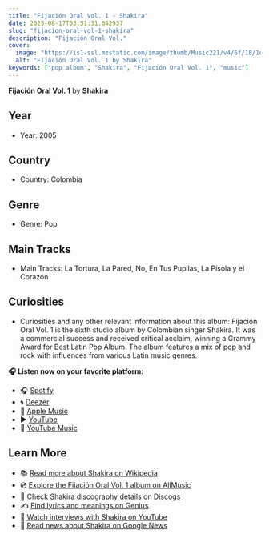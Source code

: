 ```yaml
---
title: "Fijación Oral Vol. 1 - Shakira"
date: 2025-08-17T03:51:31.642937
slug: "fijacion-oral-vol-1-shakira"
description: "Fijación Oral Vol."
cover:
  image: "https://is1-ssl.mzstatic.com/image/thumb/Music221/v4/6f/18/1d/6f181d45-8041-cbdc-2c79-bc7374d01207/196872648560.jpg/500x500bb.jpg"
  alt: "Fijación Oral Vol. 1 by Shakira"
keywords: ["pop album", "Shakira", "Fijación Oral Vol. 1", "music"]
---
```


**Fijación Oral Vol. 1** by **Shakira**

## Year
- Year: 2005
## Country
- Country: Colombia
## Genre
- Genre: Pop
## Main Tracks
- Main Tracks: La Tortura, La Pared, No, En Tus Pupilas, La Písola y el Corazón
## Curiosities
- Curiosities and any other relevant information about this album: Fijación Oral Vol. 1 is the sixth studio album by Colombian singer Shakira. It was a commercial success and received critical acclaim, winning a Grammy Award for Best Latin Pop Album. The album features a mix of pop and rock with influences from various Latin music genres.



**🎧 Listen now on your favorite platform:**

- 🎧 [Spotify](https://open.spotify.com/search/Fijaci%C3%B3n%20Oral%20Vol.%201%20Shakira)
- 🌀 [Deezer](https://www.deezer.com/search/Fijaci%C3%B3n%20Oral%20Vol.%201%20Shakira)
- 🍎 [Apple Music](https://music.apple.com/search?term=Fijaci%C3%B3n%20Oral%20Vol.%201%20Shakira)
- ▶️ [YouTube](https://www.youtube.com/results?search_query=Fijaci%C3%B3n%20Oral%20Vol.%201%20Shakira)
- 🎵 [YouTube Music](https://music.youtube.com/search?q=Fijaci%C3%B3n%20Oral%20Vol.%201%20Shakira)

## Learn More

- 📚 [Read more about Shakira on Wikipedia](https://en.wikipedia.org/wiki/Shakira)
- 💿 [Explore the Fijación Oral Vol. 1 album on AllMusic](https://www.allmusic.com/search/albums/Fijaci%C3%B3n+Oral+Vol.+1)
- 📀 [Check Shakira discography details on Discogs](https://www.discogs.com/search/?q=Fijaci%C3%B3n+Oral+Vol.+1+Shakira&type=all)
- ✍️ [Find lyrics and meanings on Genius](https://genius.com/search?q=Fijaci%C3%B3n+Oral+Vol.+1%20Shakira)
- 🎤 [Watch interviews with Shakira on YouTube](https://www.youtube.com/results?search_query=Shakira+interview)
- 📰 [Read news about Shakira on Google News](https://news.google.com/search?q=Shakira)